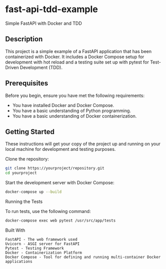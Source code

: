 # fast-api-tdd-example

Simple FastAPI with Docker and TDD

## Description

This project is a simple example of a FastAPI application that has been containerized with Docker.
It includes a Docker Compose setup for development with hot reload and a testing suite set up with pytest for Test-Driven Development (TDD).

## Prerequisites

Before you begin, ensure you have met the following requirements:
- You have installed Docker and Docker Compose.
- You have a basic understanding of Python programming.
- You have a basic understanding of Docker containerization.

## Getting Started

These instructions will get your copy of the project up and running on your local machine for development and testing purposes.

Clone the repository:
```bash
git clone https://yourproject/repository.git
cd yourproject
```

Start the development server with Docker Compose:
```bash
docker-compose up --build
```
Running the Tests

To run tests, use the following command:
```bash 
docker-compose exec web pytest /usr/src/app/tests
```
Built With

    FastAPI - The web framework used
    Uvicorn - ASGI server for FastAPI
    Pytest - Testing Framework
    Docker - Containerization Platform
    Docker Compose - Tool for defining and running multi-container Docker applications

